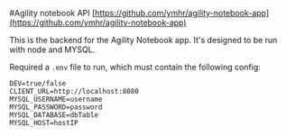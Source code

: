 #Agility notebook API
[https://github.com/ymhr/agility-notebook-app](https://github.com/ymhr/agility-notebook-app)

This is the backend for the Agility Notebook app.
It's designed to be run with node and MYSQL.

Required a `.env` file to run, which must contain the following config:
```
DEV=true/false
CLIENT_URL=http://localhost:8080
MYSQL_USERNAME=username
MYSQL_PASSWORD=password
MYSQL_DATABASE=dbTable
MYSQL_HOST=hostIP
```
